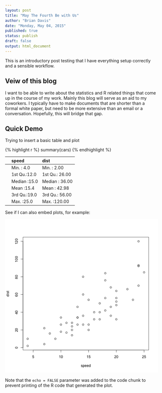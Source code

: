 ```yaml
---
layout: post
title: "May The Fourth Be with Us"
author: "Brian Davis"
date: "Monday, May 04, 2015"
published: true
status: publish
draft: false
output: html_document
---
```

 
This is an introductory post testing that I have everything setup correctly and a sensible workflow.
 
## Veiw of this blog
 
I want to be able to write about the statistics and R related things that come up in the course of my work.  Mainly this blog will serve as an aid to my coworkers.  I typically have to make documents that are shorter than a formal white paper, but need to be more extensive than an email or a conversation.  Hopefully, this will bridge that gap.
 
## Quick Demo
 
Trying to insert a basic table and plot
 

{% highlight r %}
summary(cars)
{% endhighlight %}



|   |    speed    |     dist      |
|:--|:------------|:--------------|
|   |Min.   : 4.0 |Min.   :  2.00 |
|   |1st Qu.:12.0 |1st Qu.: 26.00 |
|   |Median :15.0 |Median : 36.00 |
|   |Mean   :15.4 |Mean   : 42.98 |
|   |3rd Qu.:19.0 |3rd Qu.: 56.00 |
|   |Max.   :25.0 |Max.   :120.00 |
 
See if I can also embed plots, for example:
 
![plot of chunk unnamed-chunk-2](/figures/unnamed-chunk-2-1.png)
 
Note that the `echo = FALSE` parameter was added to the code chunk to prevent printing of the R code that generated the plot.
